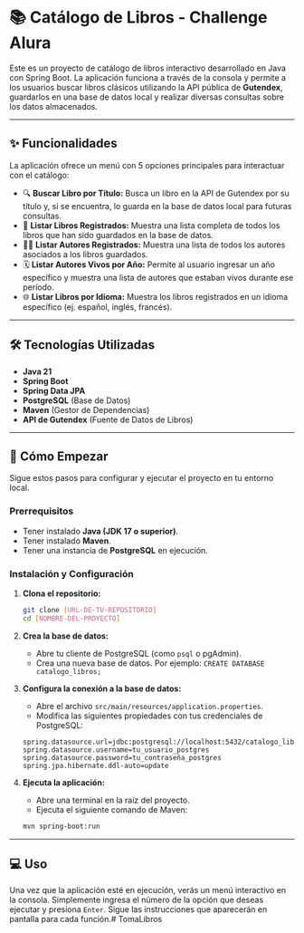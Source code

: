 # 📚 Catálogo de Libros - Challenge Alura

Este es un proyecto de catálogo de libros interactivo desarrollado en Java con Spring Boot. La aplicación funciona a través de la consola y permite a los usuarios buscar libros clásicos utilizando la API pública de **Gutendex**, guardarlos en una base de datos local y realizar diversas consultas sobre los datos almacenados.

-----

## ✨ Funcionalidades

La aplicación ofrece un menú con 5 opciones principales para interactuar con el catálogo:

* 🔍 **Buscar Libro por Título:** Busca un libro en la API de Gutendex por su título y, si se encuentra, lo guarda en la base de datos local para futuras consultas.
* 📖 **Listar Libros Registrados:** Muestra una lista completa de todos los libros que han sido guardados en la base de datos.
* 🧑‍🎨 **Listar Autores Registrados:** Muestra una lista de todos los autores asociados a los libros guardados.
* 🗓️ **Listar Autores Vivos por Año:** Permite al usuario ingresar un año específico y muestra una lista de autores que estaban vivos durante ese período.
* 🌐 **Listar Libros por Idioma:** Muestra los libros registrados en un idioma específico (ej. español, inglés, francés).

-----

## 🛠️ Tecnologías Utilizadas

* **Java 21**
* **Spring Boot**
* **Spring Data JPA**
* **PostgreSQL** (Base de Datos)
* **Maven** (Gestor de Dependencias)
* **API de Gutendex** (Fuente de Datos de Libros)

-----

## 🚀 Cómo Empezar

Sigue estos pasos para configurar y ejecutar el proyecto en tu entorno local.

### **Prerrequisitos**

* Tener instalado **Java (JDK 17 o superior)**.
* Tener instalado **Maven**.
* Tener una instancia de **PostgreSQL** en ejecución.

### **Instalación y Configuración**

1.  **Clona el repositorio:**

    ```sh
    git clone [URL-DE-TU-REPOSITORIO]
    cd [NOMBRE-DEL-PROYECTO]
    ```

2.  **Crea la base de datos:**

    * Abre tu cliente de PostgreSQL (como `psql` o pgAdmin).
    * Crea una nueva base de datos. Por ejemplo: `CREATE DATABASE catalogo_libros;`

3.  **Configura la conexión a la base de datos:**

    * Abre el archivo `src/main/resources/application.properties`.
    * Modifica las siguientes propiedades con tus credenciales de PostgreSQL:

    <!-- end list -->

    ```properties
    spring.datasource.url=jdbc:postgresql://localhost:5432/catalogo_libros
    spring.datasource.username=tu_usuario_postgres
    spring.datasource.password=tu_contraseña_postgres
    spring.jpa.hibernate.ddl-auto=update
    ```

4.  **Ejecuta la aplicación:**

    * Abre una terminal en la raíz del proyecto.
    * Ejecuta el siguiente comando de Maven:

    <!-- end list -->

    ```sh
    mvn spring-boot:run
    ```

-----

## 💻 Uso

Una vez que la aplicación esté en ejecución, verás un menú interactivo en la consola. Simplemente ingresa el número de la opción que deseas ejecutar y presiona `Enter`. Sigue las instrucciones que aparecerán en pantalla para cada función.#   T o m a L i b r o s  
 